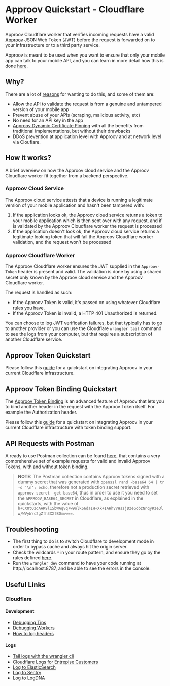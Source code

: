 # Approov Quickstart - Cloudflare Worker

Approov Cloudflare worker that verifies incoming requests have a valid [Approov](https://approov.io) JSON Web Token (JWT) before the request is forwarded on to your infrastructure or to a third party service.

Approov is meant to be used when you want to ensure that only your mobile app can talk to your mobile API, and you can learn in more detail how this is done [here](https://approov.io/approov-in-detail.html).


## Why?

There are a lot of [reasons](https://approov.io/approov-in-detail.html) for wanting to do this, and some of them are:

* Allow the API to validate the request is from a genuine and untampered version of your mobile app
* Prevent abuse of your APIs (scraping, malicious activity, etc)
* No need for an API key in the app
* [Approov Dynamic Certificate Pinning](https://approov.io/docs/latest/approov-usage-documentation/#approov-dynamic-pinning) with all the benefits from traditional implementations, but without their drawbacks
* DDoS prevention at application level with Approov and at network level via Clouflare.


## How it works?

A brief overview on how the Approov cloud service and the Approov Cloudflare worker fit together from a backend perspective.

### Approov Cloud Service

The Approov cloud service attests that a device is running a legitimate version of your mobile application and hasn't been tampered with:

1. If the application looks ok, the Approov cloud service returns a token to your mobile application which is then sent over with any request, and if is validated by the Approov Cloudflare worker the request is processed
2. If the application doesn't look ok, the Approov cloud service returns a legitimate looking token that will fail the Approov Cloudflare worker validation, and the request won't be processed


### Approov Cloudflare Worker

The Approov Cloudflare worker ensures the JWT supplied in the `Approov-Token` header is present and valid. The validation is done by using a shared secret only known by the Approov cloud service and the Approov Cloudflare worker.

The request is handled as such:

* If the Approov Token is valid, it's passed on using whatever Cloudflare rules you have.
* If the Approov Token is invalid, a HTTP 401 Unauthorized is returned.

You can choose to log JWT verification failures, but that typically has to go to another provider or you can use the Cloudflare `wrangler tail` command to see the logs from your computer, but that requires a subscription of another Cloudflare service.


## Approov Token Quickstart

Please follow this [guide](/workers/approov-token/README.md) for a quickstart on integrating Approov in your current Cloudflare infrastructure.


## Approov Token Binding Quickstart

The [Approov Token Binding](https://approov.io/docs/latest/approov-usage-documentation/#token-binding) is an advanced feature of Approov that lets you to bind another header in the request with the Approov Token itself. For example the Authorization header.

Please follow this [guide](/workers/approov-token-binding/README.md) for a quickstart on integrating Approov in your current Cloudflare infrastructure with token binding support.


## API Requests with Postman

A ready to use Postman collection can be found [here](https://raw.githubusercontent.com/approov/postman-collections/master/shapes-api/shapes-api-gateway-proxy.postman_collection.json), that contains a very comprehensive set of example requests for valid and invalid Approov Tokens, with and without token binding.

> **NOTE:** The Postman collection contains Approov tokens signed with a dummy secret that was generated with `openssl rand -base64 64 | tr -d '\n'; echo`, therefore not a production secret retrieved with `approov secret -get base64`, thus in order to use it you need to set the `APPROOV_BASE64_SECRET` in Cloudflare, as explained in the quickstarts, with the value of `h+CX0tOzdAAR9l15bWAqvq7w9olk66daIH+Xk+IAHhVVHszjDzeGobzNnqyRze3lw/WVyWrc2gZfh3XXfBOmww==`.


## Troubleshooting

* The first thing to do is to switch Cloudflare to development mode in order to bypass cache and always hit the origin server.
* Check the wildcards `*` in your route pattern, and ensure they go by the rules defined [here](https://developers.cloudflare.com/workers/about/routes/).
* Run the `wrangler dev` command to have your code running at http://localhost:8787, and be able to see the errors in the console.


## Useful Links

### Cloudflare

#### Development

* [Debugging Tips](https://developers.cloudflare.com/workers/about/tips/debugging/)
* [Debugging Workers](https://dev.to/cloudflareworkers/announcing-new-tools-to-debug-your-cloudflare-workers-applications-4hn9)
* [How to log headers](https://developers.cloudflare.com/workers/about/tips/headers/)

#### Logs

* [Tail logs with the wrangler cli](https://developers.cloudflare.com/workers/tooling/wrangler/commands/#tail)
* [Cloudflare Logs for Entrepise Customers](https://www.cloudflare.com/products/cloudflare-logs/)
* [Log to ElasticSearch](https://blog.cloudflare.com/logs-from-the-edge/)
* [Log to Sentry](https://blog.cloudflare.com/dogfooding-edge-workers/)
* [Log to LogDNA](https://community.cloudflare.com/t/simple-log-collector-worker/40954)
